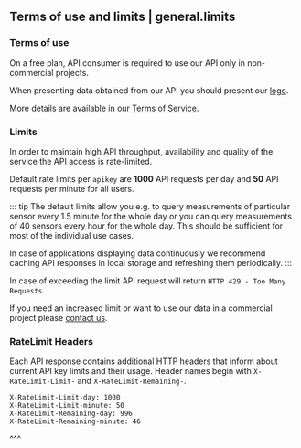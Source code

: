 ## Terms of use and limits | general.limits

### Terms of use

On a free plan, API consumer is required to use our API only in non-commercial projects.

When presenting data obtained from our API you should present our [logo](https://airly.eu/wp-content/themes/draftweb/images/presskit/big/logo1.jpg).

More details are available in our [Terms of Service](https://airly.eu/docs/tos-en.pdf).

### Limits

In order to maintain high API throughput, availability and quality of the service the API access is rate-limited.

Default rate limits per `apikey` are **1000** API requests per day and **50** API requests per minute for all users.

::: tip
The default limits allow you e.g. to query measurements of particular sensor every 1.5 minute for the whole day or you can query measurements of 40 sensors every hour for the whole day. This should be sufficient for most of the individual use cases.

In case of applications displaying data continuously we recommend caching API responses in local storage and refreshing them periodically.
:::

In case of exceeding the limit API request will return `HTTP 429 - Too Many Requests`.

If you need an increased limit or want to use our data in a commercial project please [contact us](https://airly.eu/en/contact/).

### RateLimit Headers

Each API response contains additional HTTP headers that inform about current API key limits and their usage. Header names begin with `X-RateLimit-Limit-` and  `X-RateLimit-Remaining-`.

```
X-RateLimit-Limit-day: 1000
X-RateLimit-Limit-minute: 50
X-RateLimit-Remaining-day: 996
X-RateLimit-Remaining-minute: 46
```

^^^

